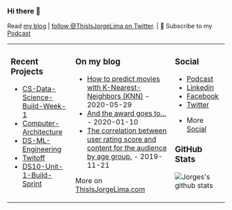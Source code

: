 ### Hi there 👋

Read [my blog](https://medium.com/@ThisIsJorgeLima) | [follow @ThisIsJorgeLima on Twitter](https://twitter.com/ThisIsJorgeLima). | 📲 Subscribe to my [Podcast](https://mailchi.mp/db9640dec7a5/a-month-of-saturdays)

<table><tr><td valign="top">

### Recent Projects
<!-- recent_projects starts -->
* [CS-Data-Science-Build-Week-1](https://github.com/ThisIsJorgeLima/CS-Data-Science-Build-Week-1)
* [Computer-Architecture](https://github.com/ThisIsJorgeLima/Computer-Architecture) 
* [DS-ML-Engineering](https://github.com/ThisIsJorgeLima/DS-ML-Engineering-)
* [Twitoff](https://github.com/ThisIsJorgeLima/twitoff_DS10)
* [DS10-Unit-1-Build-Sprint](https://github.com/ThisIsJorgeLima/DS10_Unit_1_Build_Sprint) 
<!-- recent_releases ends -->
</td><td valign="top">


### On my blog
<!-- blog starts -->
* [How to predict movies with K-Nearest-Neighbors (KNN)](https://medium.com/@ThisIsJorgeLima/how-to-predict-movies-with-k-nearest-neighbors-knn-714aaaf12791) - 2020-05-29
* [And the award goes to...](https://medium.com/@ThisIsJorgeLima/and-the-award-goes-to-f1896ba2efbe) - 2020-01-10
* [The correlation between user rating score and content for the audience by age group.](https://medium.com/@ThisIsJorgeLima/the-correlation-between-user-rating-score-and-content-for-the-audience-by-age-group-4539a9f230a7) - 2019-11-21

More on [ThisIsJorgeLima.com](https://ThisIsJorgeLima.com/)
<!-- blog ends -->
</td><td valign="top">

### Social
<!-- Social starts -->
* [Podcast](https://mailchi.mp/db9640dec7a5/a-month-of-saturdays)
* [Linkedin](https://www.linkedin.com/in/jorgelima)
* [Facebook](https://www.facebook.com/ThisIsJorgeLima/)
* [Twitter](https://twitter.com/ThisIsJorgeLima)
<!-- Social ends -->
* More [Social](https://linktr.ee/thisisjorgelima)

### GitHub Stats
<!-- Github Stats starts -->
![Jorges's github stats](https://github-readme-stats.vercel.app/api?username=ThisIsJorgeLima&show_icons=true)


